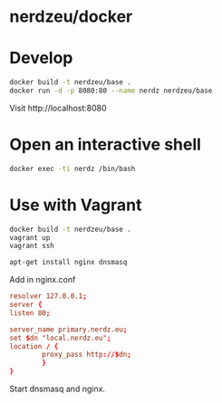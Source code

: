 # nerdzeu/docker

# Develop

```sh
docker build -t nerdzeu/base .
docker run -d -p 8080:80 --name nerdz nerdzeu/base

```

Visit http://localhost:8080

# Open an interactive shell

```sh
docker exec -ti nerdz /bin/bash

```

# Use with Vagrant

```sh                                             
docker build -t nerdzeu/base .                    
vagrant up
vagrant ssh

````

```sh
apt-get install nginx dnsmasq
```
Add in nginx.conf

```conf
resolver 127.0.0.1;
server {
listen 80;

server_name primary.nerdz.eu;
set $dn "local.nerdz.eu";
location / {
        proxy_pass http://$dn;
        }
}
```

Start dnsmasq and nginx.
